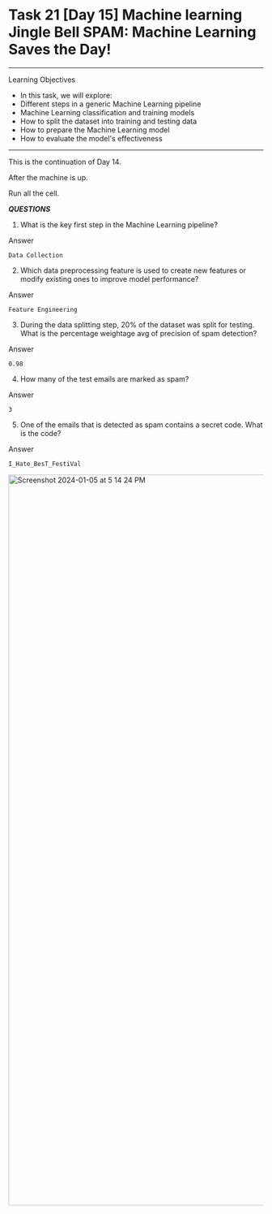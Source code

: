 # Task 21  [Day 15] Machine learning Jingle Bell SPAM: Machine Learning Saves the Day!

---


Learning Objectives

- In this task, we will explore:
- Different steps in a generic Machine Learning pipeline
- Machine Learning classification and training models
- How to split the dataset into training and testing data
- How to prepare the Machine Learning model
- How to evaluate the model's effectiveness

---
This is the continuation of Day 14.

After the machine is up.

Run all the cell.


***QUESTIONS***

1. What is the key first step in the Machine Learning pipeline?

Answer
```
Data Collection
```
2. Which data preprocessing feature is used to create new features or modify existing ones to improve model performance?

Answer
```
Feature Engineering
```

3. During the data splitting step, 20% of the dataset was split for testing. What is the percentage weightage avg of precision of spam detection?

Answer
```
0.98
```

4. How many of the test emails are marked as spam?

Answer
```
3
```

5. One of the emails that is detected as spam contains a secret code. What is the code?

Answer
```
I_Hate_BesT_FestiVal
```

<img width="1440" alt="Screenshot 2024-01-05 at 5 14 24 PM" src="https://github.com/Lynk4/Advent-of-Cyber-2023/assets/44930131/4aa26534-aa8c-4d02-a319-e4b16efe078f">




